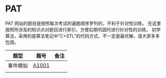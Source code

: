 # PAT

PAT 网站的题目是按照每次考试的遍题顺序罗列的，不利于针对性训练。
在这里按照所涉及的知识点对题目进行索引，方便后期巩固时进行针对性的训练。
初学算法，采用的是算法笔记中“C+STL”的代码方式，不一定是最优解，请大家多多包涵。


| 题型 | 题号 | 备注 |
| --- | --- | --- |
| 事件模拟 | [A1001](https://github.com/swingxu/PAT/blob/master/PAT/A1001/A1001.cpp) |  |
| | | |
